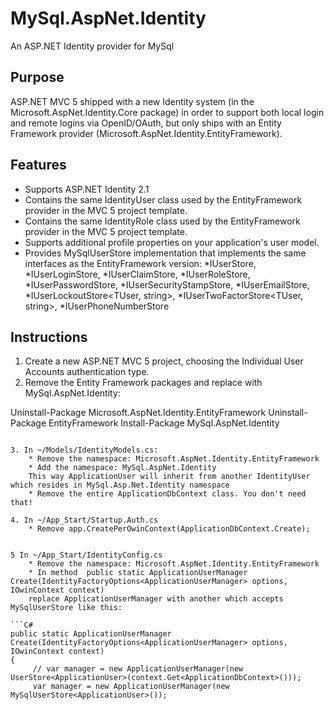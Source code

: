 # MySql.AspNet.Identity #
An ASP.NET Identity provider for MySql

## Purpose ##

ASP.NET MVC 5 shipped with a new Identity system (in the Microsoft.AspNet.Identity.Core package) in order to support both local login and remote logins via OpenID/OAuth, but only ships with an
Entity Framework provider (Microsoft.AspNet.Identity.EntityFramework).

## Features ##
* Supports ASP.NET Identity 2.1
* Contains the same IdentityUser class used by the EntityFramework provider in the MVC 5 project template.
* Contains the same IdentityRole class used by the EntityFramework provider in the MVC 5 project template.
* Supports additional profile properties on your application's user model.
* Provides MySqlUserStore<TUser> implementation that implements the same interfaces as the EntityFramework version:
		*IUserStore<TUser>,
        *IUserLoginStore<TUser>,
        *IUserClaimStore<TUser>,
        *IUserRoleStore<TUser>,
        *IUserPasswordStore<TUser>,
        *IUserSecurityStampStore<TUser>,
        *IUserEmailStore<TUser>,
        *IUserLockoutStore<TUser, string>,
        *IUserTwoFactorStore<TUser, string>,
        *IUserPhoneNumberStore<TUser>

## Instructions ##

1. Create a new ASP.NET MVC 5 project, choosing the Individual User Accounts authentication type.
2. Remove the Entity Framework packages and replace with MySql.AspNet.Identity:

Uninstall-Package Microsoft.AspNet.Identity.EntityFramework
Uninstall-Package EntityFramework
Install-Package MySql.AspNet.Identity
```
    
3. In ~/Models/IdentityModels.cs:
    * Remove the namespace: Microsoft.AspNet.Identity.EntityFramework
    * Add the namespace: MySql.AspNet.Identity
	This way ApplicationUser will inherit from another IdentityUser which resides in MySql.Asp.Net.Identity namespace
    * Remove the entire ApplicationDbContext class. You don't need that!
	
4. In ~/App_Start/Startup.Auth.cs
	* Remove app.CreatePerOwinContext(ApplicationDbContext.Create);
	
	
5 In ~/App_Start/IdentityConfig.cs
    * Remove the namespace: Microsoft.AspNet.Identity.EntityFramework
    * In method  public static ApplicationUserManager Create(IdentityFactoryOptions<ApplicationUserManager> options, IOwinContext context) 
	replace ApplicationUserManager with another which accepts MySqlUserStore like this:

```C#
public static ApplicationUserManager Create(IdentityFactoryOptions<ApplicationUserManager> options, IOwinContext context) 
{
     // var manager = new ApplicationUserManager(new UserStore<ApplicationUser>(context.Get<ApplicationDbContext>()));
     var manager = new ApplicationUserManager(new MySqlUserStore<ApplicationUser>());
```